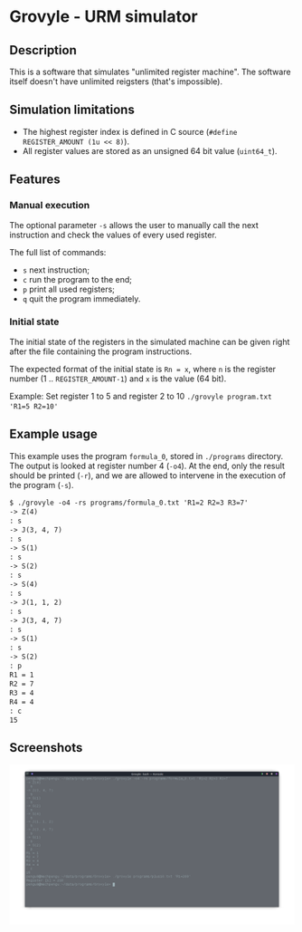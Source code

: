 # Grovyle - URM simulator

## Description

This is a software that simulates "unlimited register machine".
The software itself doesn't have unlimited reigsters (that's impossible).

## Simulation limitations

* The highest register index is defined in C source (`#define REGISTER_AMOUNT (1u << 8)`).
* All register values are stored as an unsigned 64 bit value (`uint64_t`).

## Features

### Manual execution

The optional parameter `-s` allows the user to manually call the next instruction and check the values of every used register.

The full list of commands:

* `s` next instruction;
* `c` run the program to the end;
* `p` print all used registers;
* `q` quit the program immediately.

### Initial state

The initial state of the registers in the simulated machine can be given right after the file containing the program instructions.

The expected format of the initial state is `Rn = x`, where `n` is the register number (1 .. `REGISTER_AMOUNT-1`) and `x` is the value (64 bit).

Example: Set register 1 to 5 and register 2 to 10 `./grovyle program.txt 'R1=5 R2=10'`

## Example usage

This example uses the program `formula_0`, stored in `./programs` directory.
The output is looked at register number 4 (`-o4`). At the end, only the result
should be printed (`-r`), and we are allowed to intervene in the execution of the program (`-s`).

```
$ ./grovyle -o4 -rs programs/formula_0.txt 'R1=2 R2=3 R3=7'
-> Z(4)
: s
-> J(3, 4, 7)
: s
-> S(1)
: s
-> S(2)
: s
-> S(4)
: s
-> J(1, 1, 2)
: s
-> J(3, 4, 7)
: s
-> S(1)
: s
-> S(2)
: p
R1 = 1
R2 = 7
R3 = 4
R4 = 4
: c
15
```

## Screenshots
![scr0](./datarepo/screenshot0.png)
